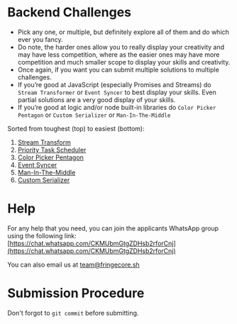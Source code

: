# Backend Challenges

- Pick any one, or multiple, but definitely explore all of them and do which ever you fancy.
- Do note, the harder ones allow you to really display your creativity and may have less competition, where as the easier ones may have more competition and much smaller scope to display your skills and creativity.
- Once again, if you want you can submit multiple solutions to multiple challenges.
- If you’re good at JavaScript (especially Promises and Streams) do `Stream Transformer` or `Event Syncer` to best display your skills. Even partial solutions are a very good display of your skills.
- If you’re good at logic and/or node built-in libraries do `Color Picker Pentagon` or `Custom Serializer` or `Man-In-The-Middle`

Sorted from toughest (top) to easiest (bottom):

1. [Stream Transform](https://www.notion.so/Stream-Transform-15a1e8a12af1816e9d30d7dbf4e35cd8?pvs=21)
2. [Priority Task Scheduler](https://www.notion.so/Priority-Task-Scheduler-15a1e8a12af181b0ab10fe1f55d1a029?pvs=21)
3. [Color Picker Pentagon](https://www.notion.so/Color-Picker-Pentagon-15a1e8a12af18099b24de7fbb5d7a8eb?pvs=21)
4. [Event Syncer](https://www.notion.so/Event-Syncer-15a1e8a12af181298e5bf48e5306c47d?pvs=21)
5. [Man-In-The-Middle](https://www.notion.so/Man-In-The-Middle-15a1e8a12af181ef896af9d3e6587aab?pvs=21)
6. [Custom Serializer](https://www.notion.so/Custom-Serializer-15a1e8a12af18187960dc194f7d31297?pvs=21)


# Help

For any help that you need, you can join the applicants WhatsApp group using the following link: [https://chat.whatsapp.com/CKMUbmGtgZDHsb2rforCnj](https://chat.whatsapp.com/CKMUbmGtgZDHsb2rforCnj)

You can also email us at [team@fringecore.sh](mailto:team@fringecore.sh)

# Submission Procedure

Don't forgot to `git commit` before submitting.